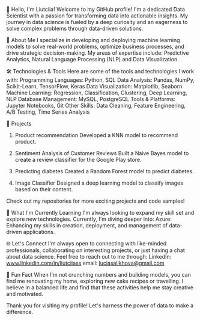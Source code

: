 👋 Hello, I'm Liutciia!
Welcome to my GitHub profile! I'm a dedicated Data Scientist with a passion for transforming data into actionable insights. My journey in data science is fueled by a deep curiosity and an eagerness to solve complex problems through data-driven solutions.

🚀 About Me
I specialize in developing and deploying machine learning models to solve real-world problems, optimize business processes, and drive strategic decision-making. My areas of expertise include: Predictive Analytics, Natural Language Processing (NLP) and Data Visualization.

🛠️ Technologies & Tools
Here are some of the tools and technologies I work with:
Programming Languages: Python, SQL
Data Analysis: Pandas, NumPy, Scikit-Learn, TensorFlow, Keras
Data Visualization: Matplotlib, Seaborn
Machine Learning: Regression, Classification, Clustering, Deep Learning, NLP
Database Management: MySQL, PostgreSQL
Tools & Platforms: Jupyter Notebooks, Git
Other Skills: Data Cleaning, Feature Engineering, A/B Testing, Time Series Analysis


📝 Projects
1. Product recommendation
Developed a KNN model to recommend product.

2. Sentiment Analysis of Customer Reviews
Built a Naive Bayes model to create a review classifier for the Google Play store.

3. Predicting diabetes
Created a Random Forest model to predict diabetes.

4. Image Classifier 
Designed a deep learning model to classify images based on their content.

Check out my repositories for more exciting projects and code samples!

🌱 What I'm Currently Learning
I'm always looking to expand my skill set and explore new technologies. Currently, I'm diving deeper into:
Azure: Enhancing my skills in creation, deployment, and management of data-driven applications.

🌐 Let's Connect
I'm always open to connecting with like-minded professionals, collaborating on interesting projects, or just having a chat about data science. Feel free to reach out to me through:
LinkedIn: www.linkedin.com/in/liutciiass
email: luciasalikhova@gmail.com

🌟 Fun Fact
When I'm not crunching numbers and building models, you can find me renovating my home, exploring new cake recipes or travelling. I believe in a balanced life and find that these activities help me stay creative and motivated.

Thank you for visiting my profile! Let's harness the power of data to make a difference.
